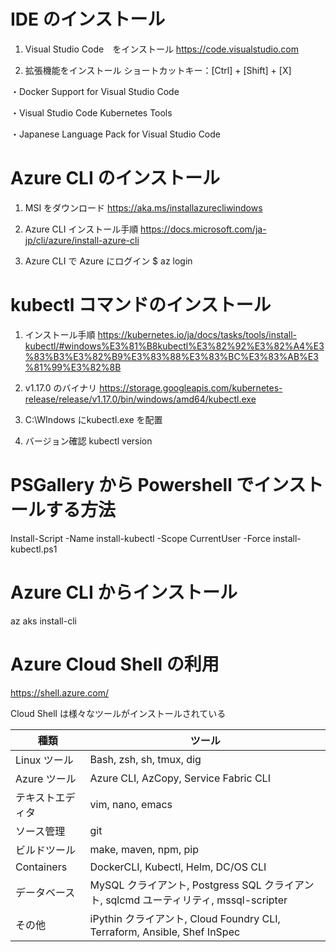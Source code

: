 # IDE のインストール
1. Visual Studio Code　をインストール
https://code.visualstudio.com

2. 拡張機能をインストール
ショートカットキー：[Ctrl] + [Shift] + [X]

・Docker Support for Visual Studio Code

・Visual Studio Code Kubernetes Tools

・Japanese Language Pack for Visual Studio Code


# Azure CLI のインストール
1. MSI をダウンロード
https://aka.ms/installazurecliwindows

2. Azure CLI インストール手順
https://docs.microsoft.com/ja-jp/cli/azure/install-azure-cli

3. Azure CLI で Azure にログイン
$ az login

# kubectl コマンドのインストール
1. インストール手順
https://kubernetes.io/ja/docs/tasks/tools/install-kubectl/#windows%E3%81%B8kubectl%E3%82%92%E3%82%A4%E3%83%B3%E3%82%B9%E3%83%88%E3%83%BC%E3%83%AB%E3%81%99%E3%82%8B

2. v1.17.0 のバイナリ
https://storage.googleapis.com/kubernetes-release/release/v1.17.0/bin/windows/amd64/kubectl.exe

3. C:\WIndows にkubectl.exe を配置

4. バージョン確認
kubectl version

# PSGallery から Powershell でインストールする方法
Install-Script -Name install-kubectl -Scope CurrentUser -Force
install-kubectl.ps1

# Azure CLI からインストール
az aks install-cli

# Azure Cloud Shell の利用
https://shell.azure.com/

Cloud Shell は様々なツールがインストールされている

| 種類 | ツール |
| ---- | ---- |
| Linux ツール | Bash, zsh, sh, tmux, dig |
| Azure ツール | Azure CLI, AzCopy, Service Fabric CLI |
| テキストエディタ | vim, nano, emacs |
| ソース管理 | git |
|ビルドツール| make, maven, npm, pip |
| Containers | DockerCLI, Kubectl, Helm, DC/OS CLI |
| データベース | MySQL クライアント, Postgress SQL クライアント, sqlcmd ユーティリティ, mssql-scripter |
| その他 | iPythin クライアント, Cloud Foundry CLI, Terraform, Ansible, Shef InSpec |
